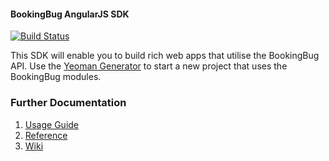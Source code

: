 #### BookingBug AngularJS SDK

[![Build Status](https://travis-ci.org/BookingBug/bookingbug-angular.svg?branch=master)](https://travis-ci.org/BookingBug/bookingbug-angular)

This SDK will enable you to build rich web apps that utilise the BookingBug
API. Use the [Yeoman Generator](https://www.npmjs.com/package/generator-bookingbug)
to start a new project that uses the BookingBug modules.

### Further Documentation
1. [Usage Guide](http://docs.bookingbug.com/docs/javascript-sdk)
2. [Reference](http://platform.bookingbug.com/sdkdocs)
3. [Wiki](https://github.com/BookingBug/bookingbug-angular/wiki)
